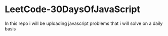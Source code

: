 # LeetCode-30DaysOfJavaScript
In this repo i will be uploading javascript problems that i will solve on a daily basis
